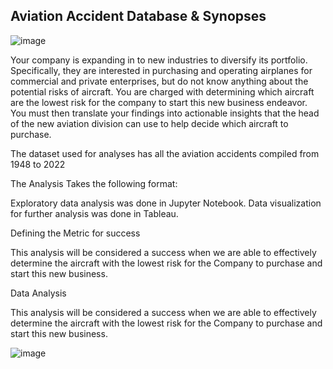 ## Aviation Accident Database & Synopses

![image](https://github.com/user-attachments/assets/45d236f6-c361-48aa-a1ba-7fc8fd52f065)


Your company is expanding in to new industries to diversify its portfolio. Specifically, they are interested in purchasing and operating airplanes for commercial and private enterprises, but do not know anything about the potential risks of aircraft. You are charged with determining which aircraft are the lowest risk for the company to start this new business endeavor. You must then translate your findings into actionable insights that the head of the new aviation division can use to help decide which aircraft to purchase.

The dataset used for analyses has all the aviation accidents compiled from 1948 to 2022

The Analysis Takes the following format:

Exploratory data analysis was done in Jupyter Notebook. Data visualization for further analysis was done in Tableau.

Defining the Metric for success

This analysis will be considered a success when we are able to effectively determine the aircraft with the lowest risk for the Company to purchase and start this new business.

Data Analysis

This analysis will be considered a success when we are able to effectively determine the aircraft with the lowest risk for the Company to purchase and start this new business.

![image](https://github.com/user-attachments/assets/78e493e0-4da6-4b90-906e-da6a6269eb11)
